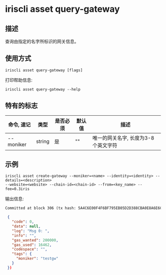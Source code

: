 # iriscli asset query-gateway

## 描述

查询由指定的名字所标识的网关信息。

## 使用方式

```
iriscli asset query-gateway [flags]
```

打印帮助信息:
```
iriscli asset query-gateway --help
```

## 特有的标志

| 命令, 速记     | 类型   | 是否必须 | 默认值  | 描述                                                         |
| --------------------| -----  | -------- | -------- | ------------------------------------------------------------------- |
| --moniker           | string | 是     | ""       | 唯一的网关名字, 长度为3-8个英文字符 |


## 示例

```
iriscli asset create-gateway --moniker=<name> --identity=<identity> --details=<description> 
--website=<website> --chain-id=<chain-id> --from=<key_name> --fee=0.3iris
```

输出信息:
```txt
Committed at block 306 (tx hash: 5A4C6E00F4F6BF795EB05D2D388CBA0E8A6E6CF17669314B1EE6A31729A22450, response: {Code:0 Data:[] Log:Msg 0:  Info: GasWanted:200000 GasUsed:3398 Tags:[{Key:[97 99 116 105 111 110] Value:[115 101 114 118 105 99 101 45 119 105 116 104 100 114 97 119 45 102 101 101 115] XXX_NoUnkeyedLiteral:{} XXX_unrecognized:[] XXX_sizecache:0} {Key:[99 111 109 112 108 101 116 101 67 111 110 115 117 109 101 100 84 120 70 101 101 45 105 114 105 115 45 97 116 116 111] Value:[34 54 55 57 54 48 48 48 48 48 48 48 48 48 48 48 34] XXX_NoUnkeyedLiteral:{} XXX_unrecognized:[] XXX_sizecache:0}] Codespace: XXX_NoUnkeyedLiteral:{} XXX_unrecognized:[] XXX_sizecache:0})
```

```json
 {
   "code": 0,
   "data": null,
   "log": "Msg 0: ",
   "info": "",
   "gas_wanted": 200000,
   "gas_used": 16462,
   "codespace": "",
   "tags": {
     "moniker": "testgw"
   }
 })
```